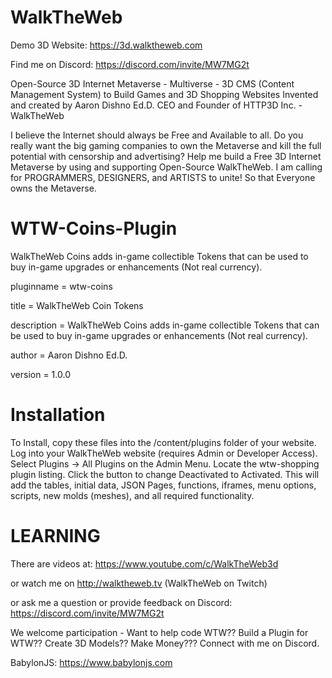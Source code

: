 # WalkTheWeb
Demo 3D Website: https://3d.walktheweb.com

Find me on Discord: https://discord.com/invite/MW7MG2t

Open-Source 3D Internet Metaverse - Multiverse - 3D CMS (Content Management System) to Build Games and 3D Shopping Websites Invented and created by Aaron Dishno Ed.D. CEO and Founder of HTTP3D Inc. - WalkTheWeb

I believe the Internet should always be Free and Available to all. Do you really want the big gaming companies to own the Metaverse and kill the full potential with censorship and advertising? Help me build a Free 3D Internet Metaverse by using and supporting Open-Source WalkTheWeb. I am calling for PROGRAMMERS, DESIGNERS, and ARTISTS to unite! So that Everyone owns the Metaverse.

# WTW-Coins-Plugin
WalkTheWeb Coins adds in-game collectible Tokens that can be used to buy in-game upgrades or enhancements (Not real currency).

pluginname = wtw-coins

title = WalkTheWeb Coin Tokens

description = WalkTheWeb Coins adds in-game collectible Tokens that can be used to buy in-game upgrades or enhancements (Not real currency).

author = Aaron Dishno Ed.D.

version = 1.0.0

# Installation
To Install, copy these files into the /content/plugins folder of your website.
Log into your WalkTheWeb website (requires Admin or Developer Access).
Select Plugins -> All Plugins on the Admin Menu.
Locate the wtw-shopping plugin listing.
Click the button to change Deactivated to Activated.
This will add the tables, initial data, JSON Pages, functions, iframes, menu options, scripts, new molds (meshes), and all required functionality.

# LEARNING
There are videos at: https://www.youtube.com/c/WalkTheWeb3d

or watch me on http://walktheweb.tv (WalkTheWeb on Twitch)

or ask me a question or provide feedback on Discord: https://discord.com/invite/MW7MG2t

We welcome participation - Want to help code WTW?? Build a Plugin for WTW?? Create 3D Models?? Make Money??? Connect with me on Discord.

BabylonJS: https://www.babylonjs.com

